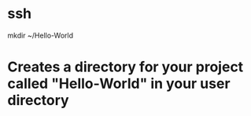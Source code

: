 ssh
===
mkdir ~/Hello-World
# Creates a directory for your project called "Hello-World" in your user directory

